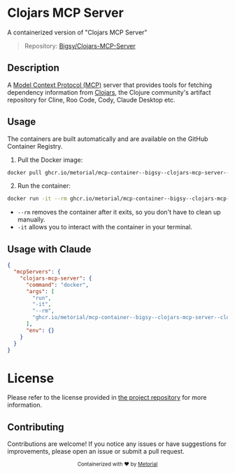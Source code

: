 
# Clojars MCP Server

A containerized version of "Clojars MCP Server"

> Repository: [Bigsy/Clojars-MCP-Server](https://github.com/Bigsy/Clojars-MCP-Server)

## Description

A [Model Context Protocol (MCP)](https://github.com/ModelContext/protocol) server that provides tools for fetching dependency information from [Clojars](https://clojars.org/), the Clojure community's artifact repository for Cline, Roo Code, Cody, Claude Desktop etc.


## Usage

The containers are built automatically and are available on the GitHub Container Registry.

1. Pull the Docker image:

```bash
docker pull ghcr.io/metorial/mcp-container--bigsy--clojars-mcp-server--clojars-mcp-server
```

2. Run the container:

```bash
docker run -it --rm ghcr.io/metorial/mcp-container--bigsy--clojars-mcp-server--clojars-mcp-server 
```

- `--rm` removes the container after it exits, so you don't have to clean up manually.
- `-it` allows you to interact with the container in your terminal.



## Usage with Claude

```json
{
  "mcpServers": {
    "clojars-mcp-server": {
      "command": "docker",
      "args": [
        "run",
        "-it",
        "--rm",
        "ghcr.io/metorial/mcp-container--bigsy--clojars-mcp-server--clojars-mcp-server"
      ],
      "env": {}
    }
  }
}
```

# License

Please refer to the license provided in [the project repository](https://github.com/Bigsy/Clojars-MCP-Server) for more information.

## Contributing

Contributions are welcome! If you notice any issues or have suggestions for improvements, please open an issue or submit a pull request.

<div align="center">
  <sub>Containerized with ❤️ by <a href="https://metorial.com">Metorial</a></sub>
</div>
  